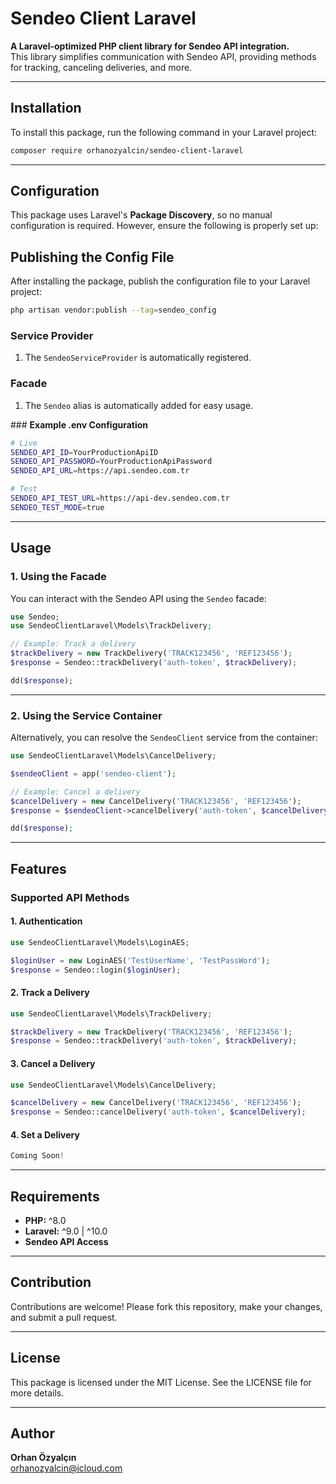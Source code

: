 # **Sendeo Client Laravel**

**A Laravel-optimized PHP client library for Sendeo API integration.**  
This library simplifies communication with Sendeo API, providing methods for tracking, canceling deliveries, and more.

---

## **Installation**

To install this package, run the following command in your Laravel project:

```bash
composer require orhanozyalcin/sendeo-client-laravel
```

---

## **Configuration**

This package uses Laravel's **Package Discovery**, so no manual configuration is required. However, ensure the following is properly set up:

## Publishing the Config File

After installing the package, publish the configuration file to your Laravel project:

```bash
php artisan vendor:publish --tag=sendeo_config
```

### **Service Provider**
1. The `SendeoServiceProvider` is automatically registered.

### **Facade**
1. The `Sendeo` alias is automatically added for easy usage.

### **Example .env Configuration**

```bash
# Live
SENDEO_API_ID=YourProductionApiID
SENDEO_API_PASSWORD=YourProductionApiPassword
SENDEO_API_URL=https://api.sendeo.com.tr

# Test
SENDEO_API_TEST_URL=https://api-dev.sendeo.com.tr
SENDEO_TEST_MODE=true
```

---

## **Usage**

### **1. Using the Facade**
You can interact with the Sendeo API using the `Sendeo` facade:

```php
use Sendeo;
use SendeoClientLaravel\Models\TrackDelivery;

// Example: Track a delivery
$trackDelivery = new TrackDelivery('TRACK123456', 'REF123456');
$response = Sendeo::trackDelivery('auth-token', $trackDelivery);

dd($response);
```

---

### **2. Using the Service Container**
Alternatively, you can resolve the `SendeoClient` service from the container:

```php
use SendeoClientLaravel\Models\CancelDelivery;

$sendeoClient = app('sendeo-client');

// Example: Cancel a delivery
$cancelDelivery = new CancelDelivery('TRACK123456', 'REF123456');
$response = $sendeoClient->cancelDelivery('auth-token', $cancelDelivery);

dd($response);
```

---

## **Features**

### **Supported API Methods**

#### 1. Authentication 

```php
use SendeoClientLaravel\Models\LoginAES;

$loginUser = new LoginAES('TestUserName', 'TestPassWord');
$response = Sendeo::login($loginUser);
```

#### **2. Track a Delivery**

```php
use SendeoClientLaravel\Models\TrackDelivery;

$trackDelivery = new TrackDelivery('TRACK123456', 'REF123456');
$response = Sendeo::trackDelivery('auth-token', $trackDelivery);
```

#### **3. Cancel a Delivery**

```php
use SendeoClientLaravel\Models\CancelDelivery;

$cancelDelivery = new CancelDelivery('TRACK123456', 'REF123456');
$response = Sendeo::cancelDelivery('auth-token', $cancelDelivery);
```

#### **4. Set a Delivery**

```php
Coming Soon!
```

---

## **Requirements**

- **PHP:** ^8.0  
- **Laravel:** ^9.0 | ^10.0  
- **Sendeo API Access**

---

## **Contribution**

Contributions are welcome! Please fork this repository, make your changes, and submit a pull request.

---

## **License**

This package is licensed under the MIT License. See the LICENSE file for more details.

---

## **Author**

**Orhan Özyalçın**  
[orhanozyalcin@icloud.com](mailto:orhanozyalcin@icloud.com)
